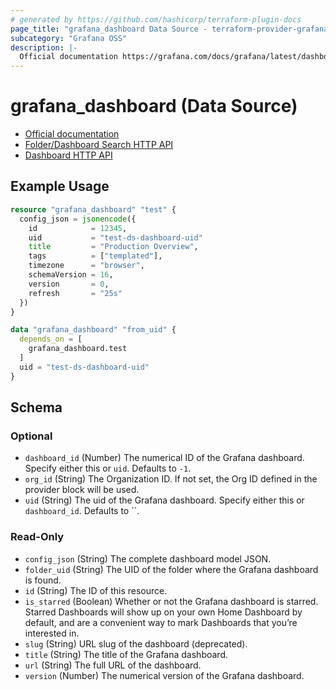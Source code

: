 ```yaml
---
# generated by https://github.com/hashicorp/terraform-plugin-docs
page_title: "grafana_dashboard Data Source - terraform-provider-grafana"
subcategory: "Grafana OSS"
description: |-
  Official documentation https://grafana.com/docs/grafana/latest/dashboards/Folder/Dashboard Search HTTP API https://grafana.com/docs/grafana/latest/developers/http_api/folder_dashboard_search/Dashboard HTTP API https://grafana.com/docs/grafana/latest/developers/http_api/dashboard/
---
```


# grafana_dashboard (Data Source)

* [Official documentation](https://grafana.com/docs/grafana/latest/dashboards/)
* [Folder/Dashboard Search HTTP API](https://grafana.com/docs/grafana/latest/developers/http_api/folder_dashboard_search/)
* [Dashboard HTTP API](https://grafana.com/docs/grafana/latest/developers/http_api/dashboard/)

## Example Usage

```terraform
resource "grafana_dashboard" "test" {
  config_json = jsonencode({
    id            = 12345,
    uid           = "test-ds-dashboard-uid"
    title         = "Production Overview",
    tags          = ["templated"],
    timezone      = "browser",
    schemaVersion = 16,
    version       = 0,
    refresh       = "25s"
  })
}

data "grafana_dashboard" "from_uid" {
  depends_on = [
    grafana_dashboard.test
  ]
  uid = "test-ds-dashboard-uid"
}
```

<!-- schema generated by tfplugindocs -->
## Schema

### Optional

- `dashboard_id` (Number) The numerical ID of the Grafana dashboard. Specify either this or `uid`. Defaults to `-1`.
- `org_id` (String) The Organization ID. If not set, the Org ID defined in the provider block will be used.
- `uid` (String) The uid of the Grafana dashboard. Specify either this or `dashboard_id`. Defaults to ``.

### Read-Only

- `config_json` (String) The complete dashboard model JSON.
- `folder_uid` (String) The UID of the folder where the Grafana dashboard is found.
- `id` (String) The ID of this resource.
- `is_starred` (Boolean) Whether or not the Grafana dashboard is starred. Starred Dashboards will show up on your own Home Dashboard by default, and are a convenient way to mark Dashboards that you’re interested in.
- `slug` (String) URL slug of the dashboard (deprecated).
- `title` (String) The title of the Grafana dashboard.
- `url` (String) The full URL of the dashboard.
- `version` (Number) The numerical version of the Grafana dashboard.
